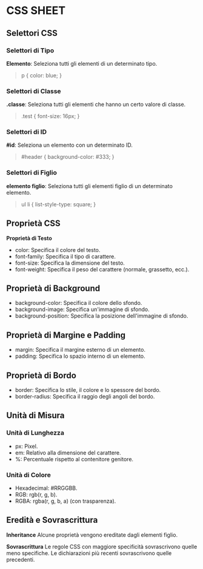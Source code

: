 # CSS SHEET

## Selettori CSS

<!-- arricchire con vari selettori, anche concatenati, linguaggio sas,  -->

### Selettori di Tipo

**Elemento**: Seleziona tutti gli elementi di un determinato tipo.

> p { color: blue; }

### Selettori di Classe

**.classe**: Seleziona tutti gli elementi che hanno un certo valore di classe.

> .test { font-size: 16px; }

### Selettori di ID

**#id**: Seleziona un elemento con un determinato ID.

> #header { background-color: #333; }

### Selettori di Figlio

**elemento figlio**: Seleziona tutti gli elementi figlio di un determinato elemento.

> ul li { list-style-type: square; }

## Proprietà CSS

**Proprietà di Testo**

- color: Specifica il colore del testo.
- font-family: Specifica il tipo di carattere.
- font-size: Specifica la dimensione del testo.
- font-weight: Specifica il peso del carattere (normale, grassetto, ecc.).

## Proprietà di Background

- background-color: Specifica il colore dello sfondo.
- background-image: Specifica un'immagine di sfondo.
- background-position: Specifica la posizione dell'immagine di sfondo.

## Proprietà di Margine e Padding

- margin: Specifica il margine esterno di un elemento.
- padding: Specifica lo spazio interno di un elemento.

## Proprietà di Bordo

- border: Specifica lo stile, il colore e lo spessore del bordo.
- border-radius: Specifica il raggio degli angoli del bordo.

## Unità di Misura

### Unità di Lunghezza

- px: Pixel.
- em: Relativo alla dimensione del carattere.
- %: Percentuale rispetto al contenitore genitore.

### Unità di Colore

- Hexadecimal: #RRGGBB.
- RGB: rgb(r, g, b).
- RGBA: rgba(r, g, b, a) (con trasparenza).

## Eredità e Sovrascrittura

**Inheritance**
Alcune proprietà vengono ereditate dagli elementi figlio.

**Sovrascrittura**
Le regole CSS con maggiore specificità sovrascrivono quelle meno specifiche.
Le dichiarazioni più recenti sovrascrivono quelle precedenti.
